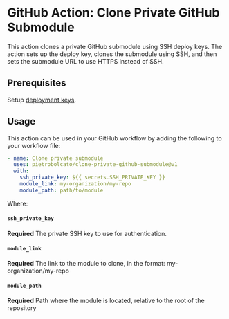 # GitHub Action: Clone Private GitHub Submodule

This action clones a private GitHub submodule using SSH deploy keys. The action sets up the deploy key, clones the submodule using SSH, and then sets the submodule URL to use HTTPS instead of SSH.

## Prerequisites

Setup [deployment keys](https://docs.github.com/en/authentication/connecting-to-github-with-ssh/managing-deploy-keys).

## Usage

This action can be used in your GitHub workflow by adding the following to your workflow file:

```yaml
- name: Clone private submodule
  uses: pietrobolcato/clone-private-github-submodule@v1
  with:
    ssh_private_key: ${{ secrets.SSH_PRIVATE_KEY }}
    module_link: my-organization/my-repo
    module_path: path/to/module
```

Where:

#### `ssh_private_key`

**Required** The private SSH key to use for authentication.

#### `module_link`

**Required** The link to the module to clone, in the format: my-organization/my-repo

#### `module_path`

**Required** Path where the module is located, relative to the root of the repository
